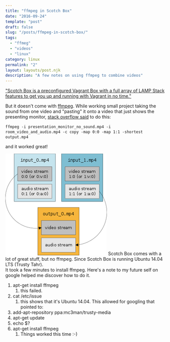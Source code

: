 ```yaml
---
title: "ffmpeg in Scotch Box"
date: "2016-09-24"
template: "post"
draft: false
slug: "/posts/ffmpeg-in-scotch-box/"
tags:
  - "ffmeg"
  - "videos"
  - "linux"
category: linux 
permalink: "2"
layout: layouts/post.njk
description: "A few notes on using ffmpeg to combine videos"
---
```


["Scotch Box is a preconfigured Vagrant Box with a full array of LAMP Stack features to get you up and running with Vagrant in no time."](https://box.scotch.io/)

But it doesn't come with [ffmpeg](https://ffmpeg.org/).   While working small project taking the sound from one video and "pasting" it onto a video that just shows the presenting monitor,
[stack overflow said](http://stackoverflow.com/questions/12938581/ffmpeg-mux-video-and-audio-from-another-video-mapping-issue)
to do this:
```
ffmpeg -i presentation_monitor_no_sound.mp4 -i room_video_and_audio.mp4 -c copy -map 0:0 -map 1:1 -shortest output.mp4
```
and it worked great!

[![title](/img/ffmpeg_diagram_2016_09_24.png)](http://stackoverflow.com/questions/12938581/ffmpeg-mux-video-and-audio-from-another-video-mapping-issue) 
Scotch Box comes with a lot of great stuff, but no ffmpeg.   Since Scotch Box is running Ubuntu 14.04 LTS (Trusty Tahr).  
It took a few minutes to install ffmpeg.  Here's a note to my future self on google helped me discover how to do it.

1. apt-get install ffmpeg
   1. this failed.
1. cat /etc/issue
   1. this shows that it's Ubuntu 14.04.   This allowed for googling that pointed to:
1. add-apt-repository ppa:mc3man/trusty-media
1. apt-get update
1. echo $?
1. apt-get install ffmpeg
   1. Things worked this time :-)



